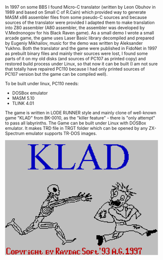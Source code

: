 In 1997 on some BBS I found Micro-C translator (written by Leon Obuhov in 1989 and based on Small C of R.Cain) which provided way to generate MASM x86 assembler files from some pseudo-C sources and because sources of the translator were provided I adapted them to make translation into Z80 assembler (A80 assembler, the assembler was developed by V.Mednonogov for his Black Raven game). As a small demo I wrote a small arcade game, the game uses Laser Basic library decompiled and prepared by Eugeniy Mikhailov, music for the demo was written by Aleksander Yukhno. Both the translator and the game were published in FidoNet in 1997 as prebuilt binary files and mainly their sources were lost, I found some parts of it on my old disks (and sources of PC107 as printed copy) and restored build process under Linux, so that now it can be built (I am not sure that totally have repaired PC110 because I had only printed sources of PC107 version but the game can be compiled well).   

To be built under linux, PC110 needs:
* DOSBox emulator
* MASM 5.10
* TLINK 4.01

The game is written in LODE RUNNER style and mainly clone of well-known game "KLAD" from BK-0010, as the "killer feature" - there is "only attempt" to pass all labyrinths. The Game can be built under Linux with DOSBox emulator. It makes TRD file in TRGT folder which can be opened by any ZX-Spectrum emulator supports TR-DOS images.

![Screencast of demo](https://raw.githubusercontent.com/raydac/old-stuff/master/ZX/KLAD/screencast.gif)
